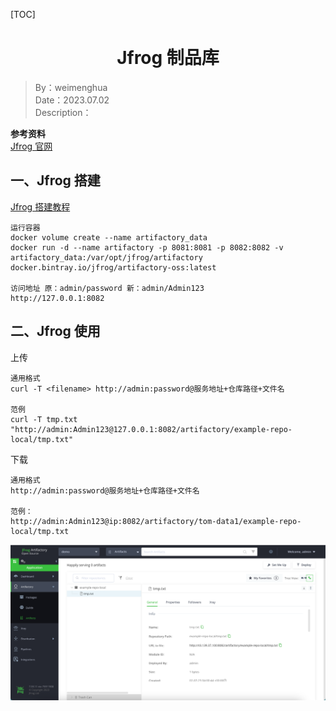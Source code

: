 [TOC]

<h1 align="center">Jfrog 制品库</h1>

> By：weimenghua  
> Date：2023.07.02  
> Description：  


**参考资料**  
[Jfrog 官网](https://www.jfrogchina.com/)



## 一、Jfrog 搭建

[Jfrog 搭建教程](https://jfrog.com/help/r/jfrog-installation-setup-documentation/installing-artifactory)

```
运行容器
docker volume create --name artifactory_data
docker run -d --name artifactory -p 8081:8081 -p 8082:8082 -v artifactory_data:/var/opt/jfrog/artifactory docker.bintray.io/jfrog/artifactory-oss:latest

访问地址 原：admin/password 新：admin/Admin123
http://127.0.0.1:8082
```



## 二、Jfrog 使用

上传
```
通用格式
curl -T <filename> http://admin:password@服务地址+仓库路径+文件名

范例
curl -T tmp.txt "http://admin:Admin123@127.0.0.1:8082/artifactory/example-repo-local/tmp.txt"
```

下载
```
通用格式
http://admin:password@服务地址+仓库路径+文件名

范例：
http://admin:Admin123@ip:8082/artifactory/tom-data1/example-repo-local/tmp.txt
```

![](./img/jfrog_artifactory.png)
